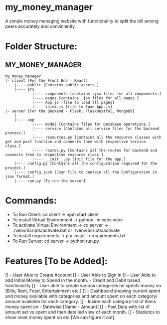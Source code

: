 # my_money_manager
A simple money managing website with functionality to split the bill among peers accurately and conviniently.

# Folder Structure:

MY_MONEY_MANAGER
----------------
```
My_Money_Manager
|- client [For the Front End - React]
    |---- public [Contains public assets.]
    |---- src
            |---- components [contains .jsx files for all components.]
            |---- pages [contains .jsx files for all pages.]
            |---- App.js [file to load all pages]
            |---- injex.js [file to load App.js]
|- server [For the Backend - Flask, FlaskRestful, MongoDb]
    |
    |---- app
            |---- model [Contains files for Database operations.]
            |---- service [Contains all service files for the backend process.]
            |---- resources.py [Contains all the resource classes with get and post function and connects them with respective service class.]
            |---- routes.py [Contains all the routes for backend and connects them to respective resource class.]
            |---- __init__.py [Init file for the app.]
    |---- config.py [Contains all the configuration required for the project.]
    |---- config.json [Json file to contain all the Configuration in json format.]
    |---- run.py [To run the server]
```

# Commands:

- To Run Client: cd client -> npm start client
- To install Virtual Environment -> python -m venv venv
- To activate Virtual Environment -> cd server -> ./venv/Scripts/activate.bat or ./venv/Scripts/activate
- To install requirements -> pip install -r requirements.txt
- To Run Server: cd server -> python run.py

# Features [To be Added]:

[] - User Able to Create Account
[] - User Able to Sign In
[] - User Able to add Initial Money to Spend in the month.
    - Credit and Debit based functionality
[] - User able to create various categories he spents money on. [Bills, Rent, Food, Entertainment etc.]
[] - Dashboard showing current spent and money available with categories and amount spent on each category/ amount available for each category.
[] - Inside each category list of items money spent on - Datewise [Name - Amount]
[] - Past Data with list of amount set vs spent and then detailed view of each month.
[] - Statistics to show most money spent on etc [We can figure it out].